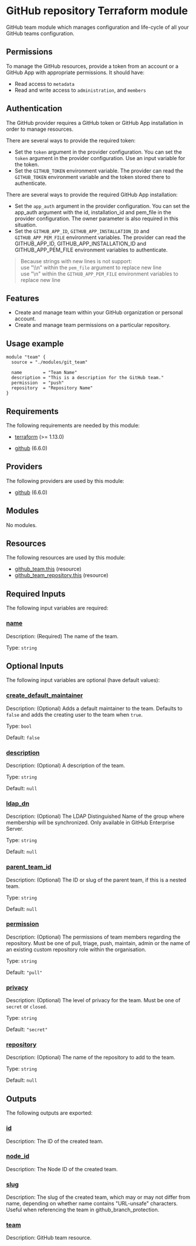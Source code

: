 # GitHub repository Terraform module

GitHub team module which manages configuration and life-cycle 
of all your GitHub teams configuration.

## Permissions

To manage the GitHub resources, provide a token from an account or a GitHub App with 
appropriate permissions. It should have:

* Read access to `metadata`
* Read and write access to `administration`, and `members`

## Authentication

The GitHub provider requires a GitHub token or GitHub App installation in order to manage resources.

There are several ways to provide the required token:

- Set the `token` argument in the provider configuration. You can set the `token` argument in the provider configuration. Use an
input variable for the token.
- Set the `GITHUB_TOKEN` environment variable. The provider can read the `GITHUB_TOKEN` environment variable and the token stored there
to authenticate.

There are several ways to provide the required GitHub App installation:

- Set the `app_auth` argument in the provider configuration. You can set the app_auth argument with the id, installation_id and pem_file
in the provider configuration. The owner parameter is also required in this situation.
- Set the `GITHUB_APP_ID`, `GITHUB_APP_INSTALLATION_ID` and `GITHUB_APP_PEM_FILE` environment variables. The provider can read the GITHUB_APP_ID,
GITHUB_APP_INSTALLATION_ID and GITHUB_APP_PEM_FILE environment variables to authenticate.

> Because strings with new lines is not support:</br>
> use "\\\n" within the `pem_file` argument to replace new line</br>
> use "\n" within the `GITHUB_APP_PEM_FILE` environment variables to replace new line</br>

## Features

- Create and manage team within your GitHub organization or personal account.
- Create and manage team permissions on a particular repository.

## Usage example
```hcl
module "team" {
  source = "./modules/git_team"

  name        = "Team Name"
  description = "This is a description for the GitHub team."
  permission  = "push"
  repository  = "Repository Name"
}
```

<!-- BEGIN_TF_DOCS -->
## Requirements

The following requirements are needed by this module:

- <a name="requirement_terraform"></a> [terraform](#requirement\_terraform) (>= 1.13.0)

- <a name="requirement_github"></a> [github](#requirement\_github) (6.6.0)

## Providers

The following providers are used by this module:

- <a name="provider_github"></a> [github](#provider\_github) (6.6.0)

## Modules

No modules.

## Resources

The following resources are used by this module:

- [github_team.this](https://registry.terraform.io/providers/integrations/github/6.6.0/docs/resources/team) (resource)
- [github_team_repository.this](https://registry.terraform.io/providers/integrations/github/6.6.0/docs/resources/team_repository) (resource)

## Required Inputs

The following input variables are required:

### <a name="input_name"></a> [name](#input\_name)

Description: (Required) The name of the team.

Type: `string`

## Optional Inputs

The following input variables are optional (have default values):

### <a name="input_create_default_maintainer"></a> [create\_default\_maintainer](#input\_create\_default\_maintainer)

Description: (Optional) Adds a default maintainer to the team. Defaults to `false` and adds the creating user to the team when `true`.

Type: `bool`

Default: `false`

### <a name="input_description"></a> [description](#input\_description)

Description: (Optional) A description of the team.

Type: `string`

Default: `null`

### <a name="input_ldap_dn"></a> [ldap\_dn](#input\_ldap\_dn)

Description: (Optional) The LDAP Distinguished Name of the group where membership will be synchronized. Only available in GitHub Enterprise Server.

Type: `string`

Default: `null`

### <a name="input_parent_team_id"></a> [parent\_team\_id](#input\_parent\_team\_id)

Description: (Optional) The ID or slug of the parent team, if this is a nested team.

Type: `string`

Default: `null`

### <a name="input_permission"></a> [permission](#input\_permission)

Description: (Optional) The permissions of team members regarding the repository. Must be one of pull, triage, push, maintain, admin or the name of an existing custom repository role within the organisation.

Type: `string`

Default: `"pull"`

### <a name="input_privacy"></a> [privacy](#input\_privacy)

Description: (Optional) The level of privacy for the team. Must be one of `secret` or `closed`.

Type: `string`

Default: `"secret"`

### <a name="input_repository"></a> [repository](#input\_repository)

Description: (Optional) The name of the repository to add to the team.

Type: `string`

Default: `null`

## Outputs

The following outputs are exported:

### <a name="output_id"></a> [id](#output\_id)

Description: The ID of the created team.

### <a name="output_node_id"></a> [node\_id](#output\_node\_id)

Description: The Node ID of the created team.

### <a name="output_slug"></a> [slug](#output\_slug)

Description: The slug of the created team, which may or may not differ from name, depending on whether name contains "URL-unsafe" characters. Useful when referencing the team in github\_branch\_protection.

### <a name="output_team"></a> [team](#output\_team)

Description: GitHub team resource.
<!-- END_TF_DOCS -->